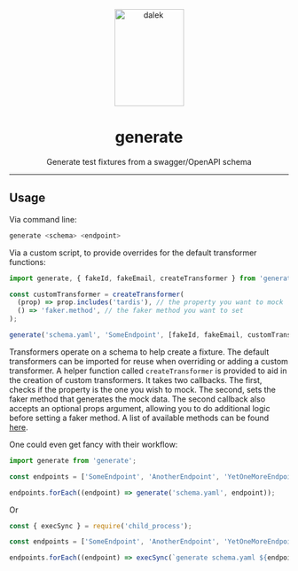<div align="center">
<img src="https://gist.github.com/foxtrottwist/871dfbb97babda874dab4f22bafce0e1/raw/bba4f0d3628365706515555d9f93a3c158de93d7/doctor_who_dalek_by_konpatchi-d873tm6.png" alt="dalek" height="175" width="125">
<h1>generate</h1>
<p>Generate test fixtures from a swagger/OpenAPI schema</p>
</div>
<hr />

## Usage

Via command line:

```bash
generate <schema> <endpoint>
```

Via a custom script, to provide overrides for the default transformer functions:

```javascript
import generate, { fakeId, fakeEmail, createTransformer } from 'generate';

const customTransformer = createTransformer(
  (prop) => prop.includes('tardis'), // the property you want to mock
  () => 'faker.method', // the faker method you want to set
);

generate('schema.yaml', 'SomeEndpoint', [fakeId, fakeEmail, customTransformer]); // pass the custom transformer along with the defaults you want as an array
```

Transformers operate on a schema to help create a fixture. The default transformers can be imported for reuse when overriding or adding a custom transformer. A helper function called `createTransformer` is provided to aid in the creation of custom transformers. It takes two callbacks. The first, checks if the property is the one you wish to mock. The second, sets the faker method that generates the mock data. The second callback also accepts an optional props argument, allowing you to do additional logic before setting a faker method. A list of available methods can be found [here](https://github.com/Marak/Faker.js).

One could even get fancy with their workflow:

```javascript
import generate from 'generate';

const endpoints = ['SomeEndpoint', 'AnotherEndpoint', 'YetOneMoreEndpoint'];

endpoints.forEach((endpoint) => generate('schema.yaml', endpoint));
```

Or

```javascript
const { execSync } = require('child_process');

const endpoints = ['SomeEndpoint', 'AnotherEndpoint', 'YetOneMoreEndpoint'];

endpoints.forEach((endpoint) => execSync(`generate schema.yaml ${endpoint}`, { stdio: 'inherit' }));
```
